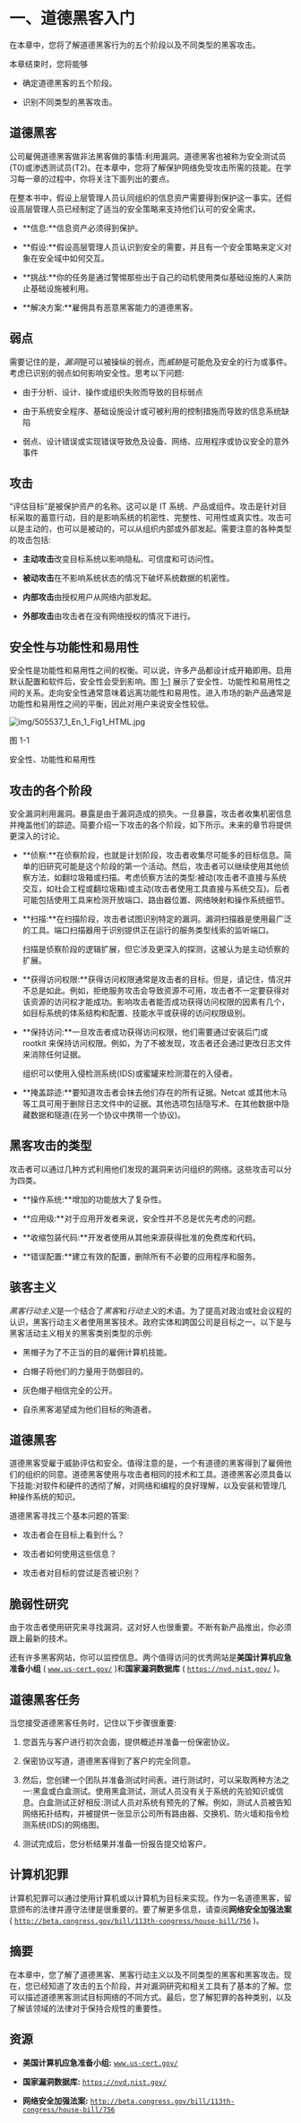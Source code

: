 # 一、道德黑客入门

在本章中，您将了解道德黑客行为的五个阶段以及不同类型的黑客攻击。

本章结束时，您将能够

*   确定道德黑客的五个阶段。

*   识别不同类型的黑客攻击。

## 道德黑客

公司雇佣道德黑客做非法黑客做的事情:利用漏洞。道德黑客也被称为安全测试员(T0)或渗透测试员(T2)。在本章中，您将了解保护网络免受攻击所需的技能。在学习每一章的过程中，你将关注下面列出的要点。

在整本书中，假设上层管理人员认同组织的信息资产需要得到保护这一事实。还假设高层管理人员已经制定了适当的安全策略来支持他们认可的安全需求。

*   **信息:**信息资产必须得到保护。

*   **假设:**假设高层管理人员认识到安全的需要，并且有一个安全策略来定义对象在安全域中如何交互。

*   **挑战:**你的任务是通过警惕那些出于自己的动机使用类似基础设施的人来防止基础设施被利用。

*   **解决方案:**雇佣具有恶意黑客能力的道德黑客。

## 弱点

需要记住的是，*漏洞*是可以被操纵的弱点，而*威胁*是可能危及安全的行为或事件。考虑已识别的弱点如何影响安全性。思考以下问题:

*   由于分析、设计、操作或组织失败而导致的目标弱点

*   由于系统安全程序、基础设施设计或可被利用的控制措施而导致的信息系统缺陷

*   弱点、设计错误或实现错误导致危及设备、网络、应用程序或协议安全的意外事件

## 攻击

“评估目标”是被保护资产的名称。这可以是 IT 系统、产品或组件。攻击是针对目标采取的蓄意行动，目的是影响系统的机密性、完整性、可用性或真实性。攻击可以是主动的，也可以是被动的，可以从组织内部或外部发起。需要注意的各种类型的攻击包括:

*   **主动攻击**改变目标系统以影响隐私、可信度和可访问性。

*   **被动攻击**在不影响系统状态的情况下破坏系统数据的机密性。

*   **内部攻击**由授权用户从网络内部发起。

*   **外部攻击**由攻击者在没有网络授权的情况下进行。

## 安全性与功能性和易用性

安全性是功能性和易用性之间的权衡。可以说，许多产品都设计成开箱即用。启用默认配置和软件后，安全性会受到影响。图 [1-1](#Fig1) 展示了安全性、功能性和易用性之间的关系。走向安全性通常意味着远离功能性和易用性。进入市场的新产品通常是功能性和易用性之间的平衡，因此对用户来说安全性较低。

![img/505537_1_En_1_Fig1_HTML.jpg](img/505537_1_En_1_Fig1_HTML.jpg)

图 1-1

安全性、功能性和易用性

## 攻击的各个阶段

安全漏洞利用漏洞。暴露是由于漏洞造成的损失。一旦暴露，攻击者收集机密信息并掩盖他们的踪迹。简要介绍一下攻击的各个阶段，如下所示。未来的章节将提供更深入的讨论。

*   **侦察:**在侦察阶段，也就是计划阶段，攻击者收集尽可能多的目标信息。简单的旧研究可能是这个阶段的第一个活动。然后，攻击者可以继续使用其他侦察方法，如翻垃圾箱或扫描。考虑侦察方法的类型:被动(攻击者不直接与系统交互，如社会工程或翻垃圾箱)或主动(攻击者使用工具直接与系统交互)。后者可能包括使用工具来检测开放端口、路由器位置、网络映射和操作系统细节。

*   **扫描:**在扫描阶段，攻击者试图识别特定的漏洞。漏洞扫描器是使用最广泛的工具。端口扫描器用于识别提供正在运行的服务类型线索的监听端口。

    扫描是侦察阶段的逻辑扩展，但它涉及更深入的探测，这被认为是主动侦察的扩展。

*   **获得访问权限:**获得访问权限通常是攻击者的目标。但是，请记住，情况并不总是如此。例如，拒绝服务攻击会导致资源不可用，攻击者不一定要获得对该资源的访问权才能成功。影响攻击者能否成功获得访问权限的因素有几个，如目标系统的体系结构和配置、技能水平或获得的访问权限级别。

*   **保持访问:**一旦攻击者成功获得访问权限，他们需要通过安装后门或 rootkit 来保持访问权限。例如，为了不被发现，攻击者还会通过更改日志文件来消除任何证据。

    组织可以使用入侵检测系统(IDS)或蜜罐来检测潜在的入侵者。

*   **掩盖踪迹:**要知道攻击者会抹去他们存在的所有证据。Netcat 或其他木马等工具可用于删除日志文件中的证据。其他选项包括隐写术、在其他数据中隐藏数据和隧道(在另一个协议中携带一个协议)。

## 黑客攻击的类型

攻击者可以通过几种方式利用他们发现的漏洞来访问组织的网络。这些攻击可以分为四类。

*   **操作系统:**增加的功能放大了复杂性。

*   **应用级:**对于应用开发者来说，安全性并不总是优先考虑的问题。

*   **收缩包装代码:**开发者使用从其他来源获得批准的免费库和代码。

*   **错误配置:**建立有效的配置，删除所有不必要的应用程序和服务。

## 骇客主义

*黑客行动主义*是一个结合了*黑客*和*行动主义*的术语。为了提高对政治或社会议程的认识，黑客行动主义者使用黑客技术。政府实体和跨国公司是目标之一。以下是与黑客活动主义相关的黑客类别类型的示例:

*   黑帽子为了不正当的目的雇佣计算机技能。

*   白帽子将他们的力量用于防御目的。

*   灰色帽子相信完全的公开。

*   自杀黑客渴望成为他们目标的殉道者。

## 道德黑客

道德黑客受雇于威胁评估和安全。值得注意的是，一个有道德的黑客得到了雇佣他们的组织的同意。道德黑客使用与攻击者相同的技术和工具。道德黑客必须具备以下技能:对软件和硬件的透彻了解，对网络和编程的良好理解，以及安装和管理几种操作系统的知识。

道德黑客寻找三个基本问题的答案:

*   攻击者会在目标上看到什么？

*   攻击者如何使用这些信息？

*   攻击者对目标的尝试是否被识别？

## 脆弱性研究

由于攻击者使用研究来寻找漏洞，这对好人也很重要。不断有新产品推出，你必须跟上最新的技术。

还有许多黑客网站，你可以监控信息。两个值得访问的优秀网站是**美国计算机应急准备小组** ( [`www.us-cert.gov/`](http://www.us-cert.gov/) )和**国家漏洞数据库** ( [`https://nvd.nist.gov/`](https://nvd.nist.gov/) )。

## 道德黑客任务

当您接受道德黑客任务时，记住以下步骤很重要:

1.  您首先与客户进行初次会面，提供概述并准备一份保密协议。

2.  保密协议写道，道德黑客得到了客户的完全同意。

3.  然后，您创建一个团队并准备测试时间表。进行测试时，可以采取两种方法之一:黑盒或白盒测试。使用黑盒测试，测试人员没有关于系统的先验知识或信息。白盒测试正好相反:测试人员对系统有预先的了解。例如，测试人员被告知网络拓扑结构，并被提供一张显示公司所有路由器、交换机、防火墙和指令检测系统(IDS)的网络图。

4.  测试完成后，您分析结果并准备一份报告提交给客户。

## 计算机犯罪

计算机犯罪可以通过使用计算机或以计算机为目标来实现。作为一名道德黑客，留意颁布的法律并遵守法律是很重要的。要了解更多信息，请查阅**网络安全加强法案** ( [`http://beta.congress.gov/bill/113th-congress/house-bill/756`](http://beta.congress.gov/bill/113th-congress/house-bill/756) )。

## 摘要

在本章中，您了解了道德黑客、黑客行动主义以及不同类型的黑客和黑客攻击。现在，您已经知道了攻击的五个阶段，并对漏洞研究和相关工具有了基本的了解。您可以描述道德黑客测试目标网络的不同方式。最后，您了解犯罪的各种类别，以及了解该领域的法律对于保持合规性的重要性。

## 资源

*   **美国计算机应急准备小组:** [`www.us-cert.gov/`](http://www.us-cert.gov/)

*   **国家漏洞数据库:** [`https://nvd.nist.gov/`](https://nvd.nist.gov/)

*   **网络安全加强法案:** [`http://beta.congress.gov/bill/113th-congress/house-bill/756`](http://beta.congress.gov/bill/113th-congress/house-bill/756)